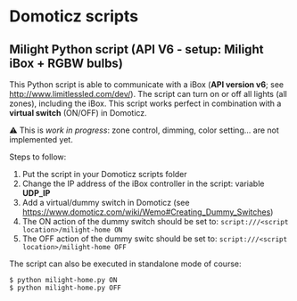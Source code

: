 # Domoticz scripts 
## Milight Python script (API V6 - setup: Milight iBox + RGBW bulbs)
This Python script is able to communicate with a iBox (**API version v6**; see http://www.limitlessled.com/dev/). The script can turn on or off all lights (all zones), including the iBox. This script works perfect in combination with a **virtual switch** (ON/OFF) in Domoticz.

⚠ This is _work in progress_: zone control, dimming, color setting... are not implemented yet.

Steps to follow:

1. Put the script in your Domoticz scripts folder
2. Change the IP address of the iBox controller in the script: variable **UDP_IP**
3. Add a virtual/dummy switch in Domoticz (see https://www.domoticz.com/wiki/Wemo#Creating_Dummy_Switches)
4. The ON action of the dummy switch should be set to: `script:///<script location>/milight-home ON`
5. The OFF action of the dummy switc should be set to: `script:///<script location>/milight-home OFF`
    
The script can also be executed in standalone mode of course: 

    $ python milight-home.py ON
    $ python milight-home.py OFF
